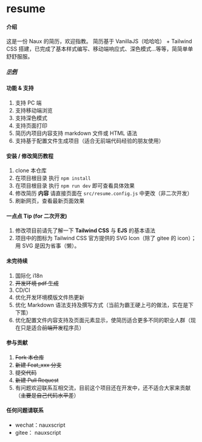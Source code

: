 # resume

#### 介绍

这是一份 Naux 的简历，欢迎指教。
简历基于 VanillaJS（哈哈哈） +  Tailwind CSS 搭建，已完成了基本样式编写、移动端响应式、深色模式...等等，简简单单舒舒服服。

##### [示例](http://nauxscript.gitee.io/noahs-ark)

#### 功能 & 支持

1. 支持 PC 端
2. 支持移动端浏览
3. 支持深色模式
4. 支持页面打印
5. 简历内项目内容支持 markdown 文件或 HTML 语法
6. 支持基于配置文件生成项目（适合无前端代码经验的朋友使用）

#### 安装 / 修改简历教程

1.  clone 本仓库
2.  在项目根目录 执行 `npm install`
3.  在项目根目录 执行 `npm run dev` 即可查看具体效果
4.  修改简历 **内容** 请直接页面在 `src/resume.config.js` 中更改（非二次开发）
5.  刷新网页，查看最新页面效果

#### 一点点 Tip (for 二次开发)

1.  修改项目前请先了解一下 **Tailwind CSS** 与 **EJS** 的基本语法
2.  项目中的图标为 Tailwind CSS 官方提供的 SVG Icon（除了 gitee 的 icon）；用 SVG 是因为省事（懒）。

#### 未完待续

1. 国际化 i18n
2. ~~开发环境 pdf 生成~~
3. CD/CI
4. 优化开发环境模版文件热更新
5. 优化 Markdown 语法支持及撰写方式（当前为霸王硬上弓的做法，实在是下下策）
6. 优化配置文件内容支持及页面元素显示，使简历适合更多不同的职业人群（现在只是适合~~前端开发~~程序员）

#### 参与贡献

1.  ~~Fork 本仓库~~
2.  ~~新建 Feat_xxx 分支~~
3.  ~~提交代码~~
4.  ~~新建 Pull Request~~
5.  有问题欢迎联系互相交流，目前这个项目还在开发中，还不适合大家来贡献（~~主要是自己代码水平差~~）

#### 任何问题请联系

- wechat：nauxscript
- gitee： nauxscript